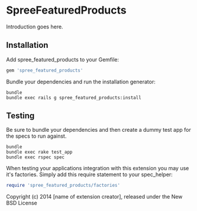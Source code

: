 SpreeFeaturedProducts
=====================

Introduction goes here.

Installation
------------

Add spree_featured_products to your Gemfile:

```ruby
gem 'spree_featured_products'
```

Bundle your dependencies and run the installation generator:

```shell
bundle
bundle exec rails g spree_featured_products:install
```

Testing
-------

Be sure to bundle your dependencies and then create a dummy test app for the specs to run against.

```shell
bundle
bundle exec rake test_app
bundle exec rspec spec
```

When testing your applications integration with this extension you may use it's factories.
Simply add this require statement to your spec_helper:

```ruby
require 'spree_featured_products/factories'
```

Copyright (c) 2014 [name of extension creator], released under the New BSD License
